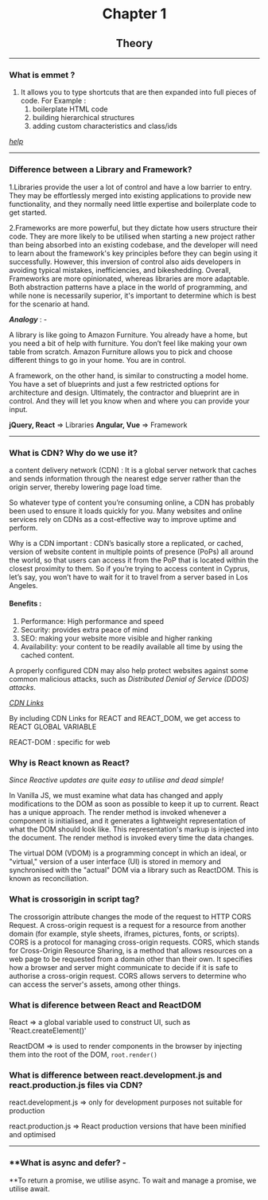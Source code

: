
# <center>Chapter 1</center>
## <center>Theory</center>
---
### **What is emmet ?**
1. It allows you to type shortcuts that are then expanded into full pieces of code.
For Example : 
    1. boilerplate HTML code
    2. building hierarchical structures
    3. adding custom characteristics and class/ids

[*_help_*](https://docs.emmet.io/cheat-sheet/)

---
### **Difference between a Library and Framework?**
1.Libraries provide the user a lot of control and have a low barrier to entry. They may be effortlessly merged into existing applications to provide new functionality, and they normally need little expertise and boilerplate code to get started.

2.Frameworks are more powerful, but they dictate how users structure their code. They are more likely to be utilised when starting a new project rather than being absorbed into an existing codebase, and the developer will need to learn about the framework's key principles before they can begin using it successfully. However, this inversion of control also aids developers in avoiding typical mistakes, inefficiencies, and bikeshedding.
Overall, Frameworks are more opinionated, whereas libraries are more adaptable. Both abstraction patterns have a place in the world of programming, and while none is necessarily superior, it's important to determine which is best for the scenario at hand.

**_Analogy_** : -

A library is like going to Amazon Furniture. You already have a home, but you need a bit of help with furniture. You don’t feel like making your own table from scratch.  Amazon Furniture allows you to pick and choose different things to go in your home. You are in control.

A framework, on the other hand, is similar to constructing a model home. You have a set of blueprints and just a few restricted options for architecture and design. Ultimately, the contractor and blueprint are in control. And they will let you know when and where you can provide your input.

**jQuery, React** => Libraries 
**Angular, Vue** => Framework

---
### **What is CDN? Why do we use it?**
a content delivery network (CDN) : It is a global server network that caches and sends information through the nearest edge server rather than the origin server, thereby lowering page load time.

So whatever type of content you’re consuming online, a CDN has probably been used to ensure it loads quickly for you. Many websites and online services rely on CDNs as a cost-effective way to improve uptime and perform.

Why is a CDN important :
CDN’s basically store a replicated, or cached, version of website content in multiple points of presence (PoPs) all around the world, so that users can access it from the PoP that is located within the closest proximity to them. So if you’re trying to access content in Cyprus, let’s say, you won’t have to wait for it to travel from a server based in Los Angeles.

#### Benefits : 
1. Performance: High performance and speed
2. Security: provides extra peace of mind
3. SEO: making your website more visible and higher ranking 
4. Availability: your content to be readily available all time by using the cached content. 

A properly configured CDN may also help protect websites against some common malicious attacks, such as _Distributed Denial of Service (DDOS) attacks_.

[*CDN Links*](https://reactjs.org/docs/cdn-links.html#gatsby-focus-wrapper)

By including CDN Links for REACT and REACT_DOM, we get access to REACT GLOBAL VARIABLE

REACT-DOM : specific for web

### **Why is React known as React?**
_Since Reactive updates are quite easy to utilise and dead simple!_

In Vanilla JS, we must examine what data has changed and apply modifications to the DOM as soon as possible to keep it up to current.
React has a unique approach. The render method is invoked whenever a component is initialised, and it generates a lightweight representation of what the DOM should look like. This representation's markup is injected into the document.
The render method is invoked every time the data changes.

The virtual DOM (VDOM) is a programming concept in which an ideal, or "virtual," version of a user interface (UI) is stored in memory and synchronised with the "actual" DOM via a library such as ReactDOM. This is known as reconciliation.

### **What is crossorigin in script tag?**

The crossorigin attribute changes the mode of the request to HTTP CORS Request.
A cross-origin request is a request for a resource from another domain (for example, style sheets, iframes, pictures, fonts, or scripts).
CORS is a protocol for managing cross-origin requests.
CORS, which stands for Cross-Origin Resource Sharing, is a method that allows resources on a web page to be requested from a domain other than their own. It specifies how a browser and server might communicate to decide if it is safe to authorise a cross-origin request. CORS allows servers to determine who can access the server's assets, among other things.

### **What is diference between React and ReactDOM**

React => a global variable used to construct UI, such as 'React.createElement()'

ReactDOM => is used to render components in the browser by injecting them into the root of the DOM, `root.render()`

### **What is difference between react.development.js and react.production.js files via CDN?**

react.development.js => only for development purposes not suitable for production

react.production.js => React production versions that have been minified and optimised

---
### **What is async and defer? - 

**To return a promise, we utilise async.
To wait and manage a promise, we utilise await.

